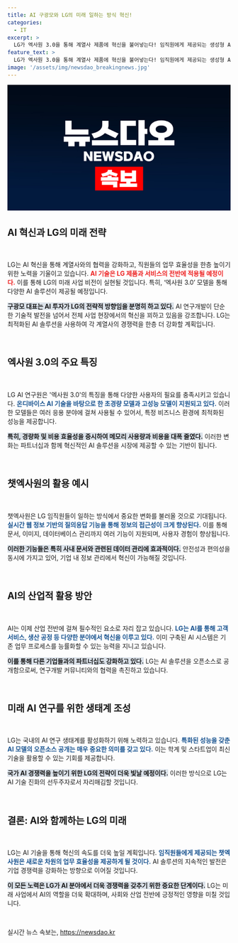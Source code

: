 ```yaml
---
title: AI 구광모와 LG의 미래 일하는 방식 혁신!
categories:
  - IT
excerpt: >
  LG가 엑사원 3.0을 통해 계열사 제품에 혁신을 불어넣는다! 임직원에게 제공되는 생성형 AI 챗엑사원은 업무 효율성을 극대화하며, 다양한 기능으로 LG의 AI 전환을 가속화할 예정이다. 지금 바로 확인해보세요!
feature_text: >
  LG가 엑사원 3.0을 통해 계열사 제품에 혁신을 불어넣는다! 임직원에게 제공되는 생성형 AI 챗엑사원은 업무 효율성을 극대화하며, 다양한 기능으로 LG의 AI 전환을 가속화할 예정이다. 지금 바로 확인해보세요!
image: '/assets/img/newsdao_breakingnews.jpg'
---
```


<p><img src="/assets/img/newsdao_breakingnews.jpg" alt="ontimetimes 속보" /></p>

<h2 data-ke-size="size26">AI 혁신과 LG의 미래 전략</h2>

<p data-ke-size="size16">&nbsp;</p>

<p>LG는 AI 혁신을 통해 계열사와의 협력을 강화하고, 직원들의 업무 효율성을 한층 높이기 위한 노력을 기울이고 있습니다. <b><span style="color: #ee2323;">AI 기술은 LG 제품과 서비스의 전반에 적용될 예정이다.</span></b> 이를 통해 LG의 미래 사업 비전이 실현될 것입니다. 특히, ‘엑사원 3.0’ 모델을 통해 다양한 AI 솔루션이 제공될 예정입니다.</p>

<p><b><span style="background-color: #21538527;">구광모 대표는 AI 투자가 LG의 전략적 방향임을 분명히 하고 있다.</span></b> AI 연구개발이 단순한 기술적 발전을 넘어서 전체 사업 현장에서의 혁신을 꾀하고 있음을 강조합니다. LG는 최적화된 AI 솔루션을 사용하여 각 계열사의 경쟁력을 한층 더 강화할 계획입니다.</p>

<p><br></p>

<h2 data-ke-size="size26">엑사원 3.0의 주요 특징</h2>

<p data-ke-size="size16">&nbsp;</p>

<p>LG AI 연구원은 '엑사원 3.0'의 특징을 통해 다양한 사용자의 필요를 충족시키고 있습니다. <b><span style="color: #1a5490;">온디바이스 AI 기술을 바탕으로 한 초경량 모델과 고성능 모델이 지원되고 있다.</span></b> 이러한 모델들은 여러 응용 분야에 걸쳐 사용될 수 있어서, 특정 비즈니스 환경에 최적화된 성능을 제공합니다.</p>

<p><b><span style="background-color: #21538527;">특히, 경량화 및 비용 효율성을 중시하여 메모리 사용량과 비용을 대폭 줄였다.</span></b> 이러한 변화는 파트너십과 함께 혁신적인 AI 솔루션을 시장에 제공할 수 있는 기반이 됩니다.</p>

<p><br></p>

<h2 data-ke-size="size26">챗엑사원의 활용 예시</h2>

<p data-ke-size="size16">&nbsp;</p>

<p>챗엑사원은 LG 임직원들이 일하는 방식에서 중요한 변화를 불러올 것으로 기대됩니다. <b><span style="color: #1a5490;">실시간 웹 정보 기반의 질의응답 기능을 통해 정보의 접근성이 크게 향상된다.</span></b> 이를 통해 문서, 이미지, 데이터베이스 관리까지 여러 기능이 지원되며, 사용자 경험이 향상됩니다.</p>

<p><b><span style="background-color: #21538527;">이러한 기능들은 특히 사내 문서와 관련된 데이터 관리에 효과적이다.</span></b> 안전성과 편의성을 동시에 가지고 있어, 기업 내 정보 관리에서 혁신이 가능해질 것입니다.</p>

<p><br></p>

<h2 data-ke-size="size26">AI의 산업적 활용 방안</h2>

<p data-ke-size="size16">&nbsp;</p>

<p>AI는 이제 산업 전반에 걸쳐 필수적인 요소로 자리 잡고 있습니다. <b><span style="color: #1a5490;">LG는 AI를 통해 고객 서비스, 생산 공정 등 다양한 분야에서 혁신을 이루고 있다.</span></b> 이미 구축된 AI 시스템은 기존 업무 프로세스를 능률화할 수 있는 능력을 지니고 있습니다.</p>

<p><b><span style="background-color: #21538527;">이를 통해 다른 기업들과의 파트너십도 강화하고 있다.</span></b> LG는 AI 솔루션을 오픈소스로 공개함으로써, 연구개발 커뮤니티와의 협력을 촉진하고 있습니다.</p>

<p><br></p>

<h2 data-ke-size="size26">미래 AI 연구를 위한 생태계 조성</h2>

<p data-ke-size="size16">&nbsp;</p>

<p>LG는 국내의 AI 연구 생태계를 활성화하기 위해 노력하고 있습니다. <b><span style="color: #1a5490;">특화된 성능을 갖춘 AI 모델의 오픈소스 공개는 매우 중요한 의미를 갖고 있다.</span></b> 이는 학계 및 스타트업이 최신 기술을 활용할 수 있는 기회를 제공합니다.</p>

<p><b><span style="background-color: #21538527;">국가 AI 경쟁력을 높이기 위한 LG의 전략이 더욱 빛날 예정이다.</span></b> 이러한 방식으로 LG는 AI 기술 진화의 선두주자로서 자리매김할 것입니다.</p>

<p><br></p>

<h2 data-ke-size="size26">결론: AI와 함께하는 LG의 미래</h2>

<p data-ke-size="size16">&nbsp;</p>

<p>LG는 AI 기술을 통해 혁신의 속도를 더욱 높일 계획입니다. <b><span style="color: #1a5490;">임직원들에게 제공되는 챗엑사원은 새로운 차원의 업무 효율성을 제공하게 될 것이다.</span></b> AI 솔루션의 지속적인 발전은 기업 경쟁력을 강화하는 방향으로 이어질 것입니다.</p>

<p><b><span style="background-color: #21538527;">이 모든 노력은 LG가 AI 분야에서 더욱 경쟁력을 갖추기 위한 중요한 단계이다.</span></b> LG는 미래 사업에서 AI의 역할을 더욱 확대하며, 사회와 산업 전반에 긍정적인 영향을 미칠 것입니다.</p>

<p><br></p>
실시간 뉴스 속보는, <a href="https://newsdao.kr" rel="dofollow">https://newsdao.kr</a>


